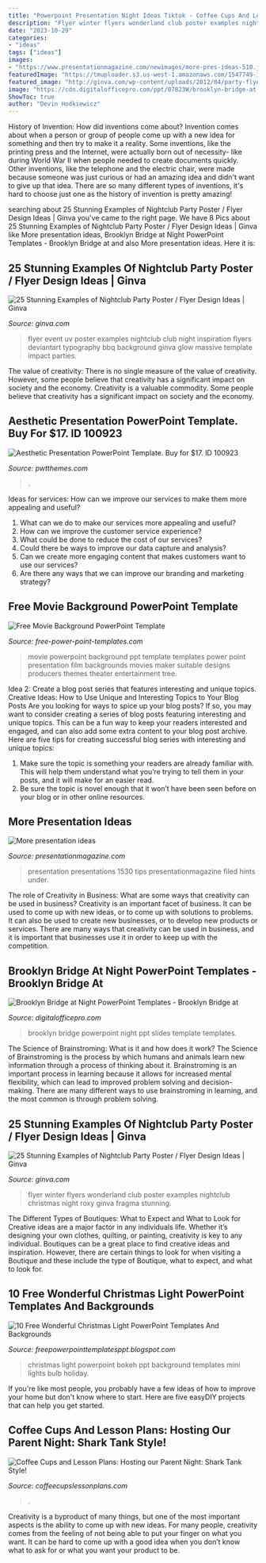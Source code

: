 ```yaml
---
title: "Powerpoint Presentation Night Ideas Tiktok - Coffee Cups And Lesson Plans: Hosting Our Parent Night: Shark Tank Style!"
description: "Flyer winter flyers wonderland club poster examples nightclub christmas night roxy ginva fragma stunning"
date: "2023-10-29"
categories:
- "ideas"
tags: ["ideas"]
images:
- "https://www.presentationmagazine.com/newimages/more-pres-ideas-510.jpg"
featuredImage: "https://tmuploader.s3.us-west-1.amazonaws.com/1547749-1588074128677_6.jpg"
featured_image: "http://ginva.com/wp-content/uploads/2012/04/party-flyer-design-examples-19.jpg"
image: "https://cdn.digitalofficepro.com/ppt/07823W/brooklyn-bridge-at-night-powerpoint-template.jpg"
ShowToc: true
author: "Devin Hodkiewicz"
---
```



History of Invention: How did inventions come about?
Invention comes about when a person or group of people come up with a new idea for something and then try to make it a reality. Some inventions, like the printing press and the Internet, were actually born out of necessity- like during World War II when people needed to create documents quickly. Other inventions, like the telephone and the electric chair, were made because someone was just curious or had an amazing idea and didn't want to give up that idea. There are so many different types of inventions, it's hard to choose just one as the history of invention is pretty amazing!

	

		
searching about 25 Stunning Examples of Nightclub Party Poster / Flyer Design Ideas | Ginva you've came to the right page. We have 8 Pics about 25 Stunning Examples of Nightclub Party Poster / Flyer Design Ideas | Ginva like More presentation ideas, Brooklyn Bridge at Night PowerPoint Templates - Brooklyn Bridge at and also More presentation ideas. Here it is:
		
    
## 25 Stunning Examples Of Nightclub Party Poster / Flyer Design Ideas | Ginva

<img loading=lazy src="http://ginva.com/wp-content/uploads/2012/04/party-flyer-design-examples-14.jpg" onerror="this.onerror=null;this.src='https://tse2.mm.bing.net/th?id=OIP.CWeiRH8r5UaUZiJyntOl9gHaKZ&amp;pid=15.1';" alt="25 Stunning Examples of Nightclub Party Poster / Flyer Design Ideas | Ginva">

_Source: ginva.com_

>flyer event uv poster examples nightclub club night inspiration flyers deviantart typography bbq background ginva glow massive template impact parties. 

	

The value of creativity: There is no single measure of the value of creativity. However, some people believe that creativity has a significant impact on society and the economy.
Creativity is a valuable commodity. Some people believe that creativity has a significant impact on society and the economy.

    
## Aesthetic Presentation PowerPoint Template. Buy For $17. ID 100923

<img loading=lazy src="https://tmuploader.s3.us-west-1.amazonaws.com/1547749-1588074128677_6.jpg" onerror="this.onerror=null;this.src='https://tse3.mm.bing.net/th?id=OIP.03kqee6r2e_uOUBz_Mte4QHaEm&amp;pid=15.1';" alt="Aesthetic Presentation PowerPoint Template. Buy for $17. ID 100923">

_Source: pwtthemes.com_

>. 

	

Ideas for services: How can we improve our services to make them more appealing and useful?
1. What can we do to make our services more appealing and useful? 
2. How can we improve the customer service experience? 
3. What could be done to reduce the cost of our services? 
4. Could there be ways to improve our data capture and analysis? 
5. Can we create more engaging content that makes customers want to use our services? 
6. Are there any ways that we can improve our branding and marketing strategy?

    
## Free Movie Background PowerPoint Template

<img loading=lazy src="https://cdn.free-power-point-templates.com/wp-content/uploads/2010/09/737_example.jpg" onerror="this.onerror=null;this.src='https://tse1.mm.bing.net/th?id=OIP.uIFiEF6crqOKTkAoScGBUwHaF7&amp;pid=15.1';" alt="Free Movie Background PowerPoint Template">

_Source: free-power-point-templates.com_

>movie powerpoint background ppt template templates power point presentation film backgrounds movies maker suitable designs producers themes theater entertainment tree. 

	

Idea 2: Create a blog post series that features interesting and unique topics.
Creative Ideas: How to Use Unique and Interesting Topics to Your Blog Posts 
Are you looking for ways to spice up your blog posts? If so, you may want to consider creating a series of blog posts featuring interesting and unique topics. This can be a fun way to keep your readers interested and engaged, and can also add some extra content to your blog post archive. Here are five tips for creating successful blog series with interesting and unique topics:

1. Make sure the topic is something your readers are already familiar with. This will help them understand what you’re trying to tell them in your posts, and it will make for an easier read.
2. Be sure the topic is novel enough that it won’t have been seen before on your blog or in other online resources.

    
## More Presentation Ideas

<img loading=lazy src="https://www.presentationmagazine.com/newimages/more-pres-ideas-510.jpg" onerror="this.onerror=null;this.src='https://tse3.mm.bing.net/th?id=OIP.n7kMnsBWyJeflCmothnJWgHaEH&amp;pid=15.1';" alt="More presentation ideas">

_Source: presentationmagazine.com_

>presentation presentations 1530 tips presentationmagazine filed hints under. 

	

The role of Creativity in Business: What are some ways that creativity can be used in business?
Creativity is an important facet of business. It can be used to come up with new ideas, or to come up with solutions to problems. It can also be used to create new businesses, or to develop new products or services. There are many ways that creativity can be used in business, and it is important that businesses use it in order to keep up with the competition.

    
## Brooklyn Bridge At Night PowerPoint Templates - Brooklyn Bridge At

<img loading=lazy src="https://cdn.digitalofficepro.com/ppt/07823W/brooklyn-bridge-at-night-powerpoint-template.jpg" onerror="this.onerror=null;this.src='https://tse4.mm.bing.net/th?id=OIP.pSOi2Vasgm777iuS22hUXwHaEK&amp;pid=15.1';" alt="Brooklyn Bridge at Night PowerPoint Templates - Brooklyn Bridge at">

_Source: digitalofficepro.com_

>brooklyn bridge powerpoint night ppt slides template templates. 

	

The Science of Brainstroming: What is it and how does it work?
The Science of Brainstroming is the process by which humans and animals learn new information through a process of thinking about it. Brainstroming is an important process in learning because it allows for increased mental flexibility, which can lead to improved problem solving and decision-making. There are many different ways to use brainstroming in learning, and the most common is through problem solving.

    
## 25 Stunning Examples Of Nightclub Party Poster / Flyer Design Ideas | Ginva

<img loading=lazy src="http://ginva.com/wp-content/uploads/2012/04/party-flyer-design-examples-19.jpg" onerror="this.onerror=null;this.src='https://tse4.mm.bing.net/th?id=OIP.XTXeReH-U7rAlfM6QgnYwAHaK1&amp;pid=15.1';" alt="25 Stunning Examples of Nightclub Party Poster / Flyer Design Ideas | Ginva">

_Source: ginva.com_

>flyer winter flyers wonderland club poster examples nightclub christmas night roxy ginva fragma stunning. 

	

The Different Types of Boutiques: What to Expect and What to Look for
Creative ideas are a major factor in any individuals life. Whether it’s designing your own clothes, quilting, or painting, creativity is key to any individual. Boutiques can be a great place to find creative ideas and inspiration. However, there are certain things to look for when visiting a Boutique and these include the type of Boutique, what to expect, and what to look for.

    
## 10 Free Wonderful Christmas Light PowerPoint Templates And Backgrounds

<img loading=lazy src="http://3.bp.blogspot.com/-ekqByNpBVGA/VHnNoqGtEiI/AAAAAAAAAec/cTRUUniuPRo/s1600/bokeh-light-bulbs.jpg" onerror="this.onerror=null;this.src='https://tse2.mm.bing.net/th?id=OIP.nrQlKvjPqCtp5zAXkqi6JQHaE7&amp;pid=15.1';" alt="10 Free Wonderful Christmas Light PowerPoint Templates And Backgrounds">

_Source: freepowerpointtemplatesppt.blogspot.com_

>christmas light powerpoint bokeh ppt background templates mini lights bulb holiday. 

	

If you're like most people, you probably have a few ideas of how to improve your home but don't know where to start. Here are five easyDIY projects that can help you get started.

    
## Coffee Cups And Lesson Plans: Hosting Our Parent Night: Shark Tank Style!

<img loading=lazy src="https://1.bp.blogspot.com/-ipxPn9i-2bQ/WRwdP4CDHiI/AAAAAAAAFqw/vyGxsaGHV-4fX7PEgZYqu2idHjcfo0D4ACLcB/s1600/SHTANK1.jpg" onerror="this.onerror=null;this.src='https://tse2.mm.bing.net/th?id=OIP.UtATMx63DxWButj6DbZqoQHaJ4&amp;pid=15.1';" alt="Coffee Cups and Lesson Plans: Hosting our Parent Night: Shark Tank Style!">

_Source: coffeecupslessonplans.com_

>. 

	

Creativity is a byproduct of many things, but one of the most important aspects is the ability to come up with new ideas. For many people, creativity comes from the feeling of not being able to put your finger on what you want. It can be hard to come up with a good idea when you don’t know what to ask for or what you want your product to be.

